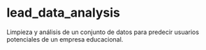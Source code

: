 # lead_data_analysis
Limpieza y análisis de un conjunto de datos para predecir usuarios potenciales de un empresa educacional.
